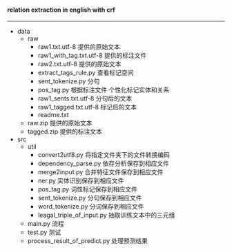 #### relation extraction in english with crf
---

- data
	- raw
		- raw1.txt.utf-8 提供的原始文本
		- raw1_with_tag.txt.utf-8 提供的标注文件
		- raw2.txt.utf-8 提供的原始文本
		- extract_tags_rule.py 查看标记空间
		- sent_tokenize.py 分句
		- pos_tag.py 根据标注文件 个性化标记实体和关系
		- raw1_sents.txt.utf-8 分句后的文本
		- raw1_tagged.txt.utf-8 标记后的文本
		- readme.txt
	- raw.zip 提供的原始文本
	- tagged.zip 提供的标注文本
- src
	- util
		- convert2utf8.py 将指定文件夹下的文件转换编码
		- dependency_parse.py 依存分析保存到相应文件
		- merge2input.py 合并特征文件保存到相应文件
		- ner.py 实体识别保存到相应文件
		- pos_tag.py 词性标记保存到相应文件
		- sent_tokenize.py 分句保存到相应文件
		- word_tokenize.py 分词保存到相应文件
		- leagal_triple_of_input.py 抽取训练文本中的三元组
	- main.py 流程
	- test.py 测试
	- process_result_of_predict.py 处理预测结果
